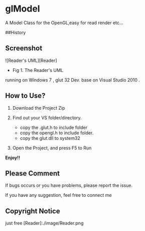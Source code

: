 glModel 
========
  A Model Class for the OpenGL,easy for read render etc...


##History

## Screenshot

![Reader's UML][Reader]
- Fig 1. The Reader's UML 


running on Windows 7 , glut 32
Dev. base on Visual Studio 2010 .


## How to Use?



1. Download the Project   Zip

2. Find out your VS folder/directory.
    - copy the .glut.h to include folder
    - copy the opengl.h to include folder.
    - copy the glut.dll to system32
    
3. Open the Project, and press F5 to Run 
   

**Enjoy!!**

## Please Comment

If bugs occurs or you have problems, please report the issue.

If you have any suggestion, feel free to connect me 


## Copyright Notice

just free
[Reader]:./image/Reader.png